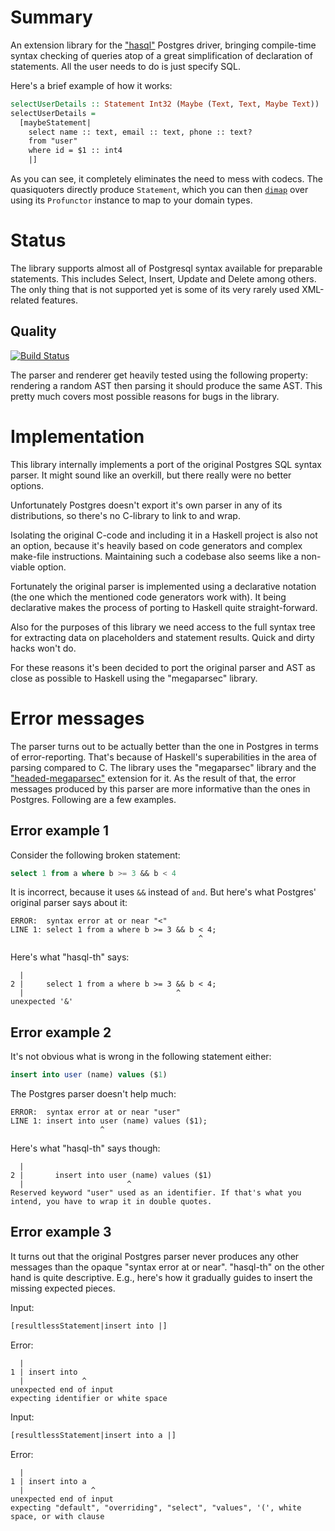 # Summary

An extension library for the ["hasql"](https://github.com/nikita-volkov/hasql) Postgres driver, bringing compile-time syntax checking of queries atop of a great simplification of declaration of statements. All the user needs to do is just specify SQL.

Here's a brief example of how it works:

```haskell
selectUserDetails :: Statement Int32 (Maybe (Text, Text, Maybe Text))
selectUserDetails =
  [maybeStatement|
    select name :: text, email :: text, phone :: text?
    from "user"
    where id = $1 :: int4
    |]
```

As you can see, it completely eliminates the need to mess with codecs. The quasiquoters directly produce `Statement`, which you can then [`dimap`](https://hackage.haskell.org/package/profunctors-5.5.1/docs/Data-Profunctor.html#v:dimap) over using its `Profunctor` instance to map to your domain types.

# Status

The library supports almost all of Postgresql syntax available for preparable statements. This includes Select, Insert, Update and Delete among others. The only thing that is not supported yet is some of its very rarely used XML-related features.

## Quality

[![Build Status](https://travis-ci.org/nikita-volkov/hasql-th.svg?branch=master)](https://travis-ci.org/nikita-volkov/hasql-th)

The parser and renderer get heavily tested using the following property: rendering a random AST then parsing it should produce the same AST. This pretty much covers most possible reasons for bugs in the library.

# Implementation

This library internally implements a port of the original Postgres SQL syntax parser. It might sound like an overkill, but there really were no better options.

Unfortunately Postgres doesn't export it's own parser in any of its distributions, so there's no C-library to link to and wrap.

Isolating the original C-code and including it in a Haskell project is also not an option, because it's heavily based on code generators and complex make-file instructions. Maintaining such a codebase also seems like a non-viable option.

Fortunately the original parser is implemented using a declarative notation (the one which the mentioned code generators work with). It being declarative makes the process of porting to Haskell quite straight-forward. 

Also for the purposes of this library we need access to the full syntax tree for extracting data on placeholders and statement results. Quick and dirty hacks won't do.

For these reasons it's been decided to port the original parser and AST as close as possible to Haskell using the "megaparsec" library.

# Error messages

The parser turns out to be actually better than the one in Postgres in terms of error-reporting. That's because of Haskell's superabilities in the area of parsing compared to C. The library uses the "megaparsec" library and the ["headed-megaparsec"](http://hackage.haskell.org/package/headed-megaparsec) extension for it. As the result of that, the error messages produced by this parser are more informative than the ones in Postgres. Following are a few examples.

## Error example 1

Consider the following broken statement:

```sql
select 1 from a where b >= 3 && b < 4
```

It is incorrect, because it uses `&&` instead of `and`. But here's what Postgres' original parser says about it:

```
ERROR:  syntax error at or near "<"
LINE 1: select 1 from a where b >= 3 && b < 4;
                                          ^
```

Here's what "hasql-th" says:

```
  |
2 |     select 1 from a where b >= 3 && b < 4;
  |                                  ^
unexpected '&'
```

## Error example 2

It's not obvious what is wrong in the following statement either:

```sql
insert into user (name) values ($1)
```

The Postgres parser doesn't help much:

```
ERROR:  syntax error at or near "user"
LINE 1: insert into user (name) values ($1);
                    ^
```

Here's what "hasql-th" says though:

```
  |
2 |       insert into user (name) values ($1)
  |                       ^
Reserved keyword "user" used as an identifier. If that's what you intend, you have to wrap it in double quotes.
```

## Error example 3

It turns out that the original Postgres parser never produces any other messages than the opaque "syntax error at or near". "hasql-th" on the other hand is quite descriptive. E.g., here's how it gradually guides to insert the missing expected pieces.

Input:

```haskell
[resultlessStatement|insert into |]
```

Error:

```
  |
1 | insert into 
  |             ^
unexpected end of input
expecting identifier or white space
```

Input:

```haskell
[resultlessStatement|insert into a |]
```

Error:

```
  |
1 | insert into a 
  |               ^
unexpected end of input
expecting "default", "overriding", "select", "values", '(', white space, or with clause
```
